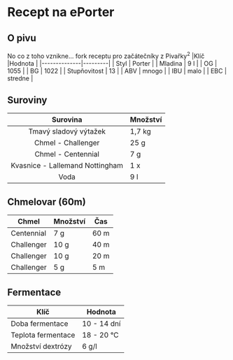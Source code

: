 # Recept na ePorter

## O pivu
No co z toho vznikne... fork receptu pro začátečníky z Pivařky<sup>2</sup>
|Klíč          |Hodnota  |
|--------------|---------|
| Styl         | Porter  |
| Mladina      | 9 l     |
| OG           | 1055    |
| BG           | 1022    |
| Stupňovitost | 13      |
| ABV          | mnogo   |
| IBU          | malo    |
| EBC          | stredne |

## Suroviny
|             Surovina            |  Množství |
|:-------------------------------:|-----------|
| Tmavý sladový výtažek           | 1,7 kg    |
| Chmel - Challenger              | 25 g      |
| Chmel - Centennial              | 7 g       |
| Kvasnice - Lallemand Nottingham | 1 x       |
| Voda                            | 9 l       |

## Chmelovar (60m)
| Chmel      | Množství | Čas  |
|------------|----------|------|
| Centennial | 7 g      | 60 m |
| Challenger | 10 g     | 40 m |
| Challenger | 10 g     | 20 m |
| Challenger | 5 g      | 5 m  |

## Fermentace
| Klíč               | Hodnota    |
|--------------------|------------|
| Doba fermentace    | 10 - 14 dní  |
| Teplota fermentace | 18 - 20 °C |
| Množství dextrózy  | 6 g/l      |
